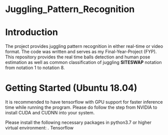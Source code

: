 # Juggling_Pattern_Recognition

# Introduction
The project provides juggling pattern recognition in either real-time or video format. The code was written and serves
as my Final-Year-Project (FYP). This repository provides the real time balls detection and human pose estimation as well as common classification of juggling **SITESWAP** notation from notation 1 to notation 8.

# Getting Started (Ubuntu 18.04)
It is recommended to have tensorflow with GPU support for faster inference time while running the program. Please do follow the step from NVIDIA to install CUDA and CUDNN into your system.

Please install the following necessary packages in python3.7 or higher virtual environment:
*.* Tensorflow
